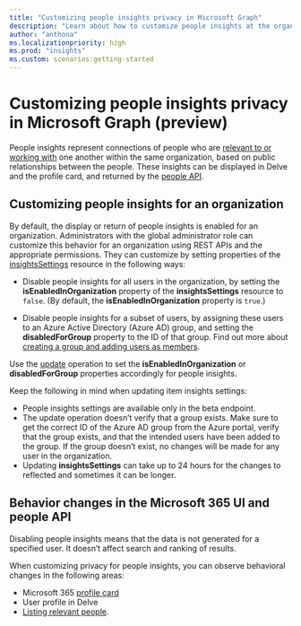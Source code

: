 ```yaml
---
title: "Customizing people insights privacy in Microsoft Graph"
description: "Learn about how to customize people insights at the organization level using the Microsoft Graph API."
author: "anthona"
ms.localizationpriority: high
ms.prod: "insights"
ms.custom: scenarios:getting-started
---
```


# Customizing people insights privacy in Microsoft Graph (preview)

People insights represent connections of people who are [relevant to or working with](people-example.md#including-a-person-as-relevant-or-working-with) one another within the same organization, based on public relationships between the people. These insights can be displayed in Delve and the profile card, and returned by the [people API](/graph/api/user-list-people?view=graph-rest-beta&preserve-view=true).


## Customizing people insights for an organization

By default, the display or return of people insights is enabled for an organization. Administrators with the global administrator role can customize this behavior for an organization using REST APIs and the appropriate permissions. They can customize by setting properties of the [insightsSettings](/graph/api/resources/insightssettings?view=graph-rest-beta&preserve-view=true) resource in the following ways:

- Disable people insights for all users in the organization, by setting the **isEnabledInOrganization** property of the **insightsSettings** resource to `false`. (By default, the **isEnabledInOrganization** property is `true`.)

- Disable people insights for a subset of users, by assigning these users to an Azure Active Directory (Azure AD) group, and setting the **disabledForGroup** property to the ID of that group. Find out more about [creating a group and adding users as members](/azure/active-directory/fundamentals/active-directory-groups-create-azure-portal). 

Use the [update](/graph/api/insightssettings-update?view=graph-rest-beta&preserve-view=true) operation to set the **isEnabledInOrganization** or **disabledForGroup** properties accordingly for people insights. 

Keep the following in mind when updating item insights settings: 
* People insights settings are available only in the beta endpoint. 
* The update operation doesn’t verify that a group exists. Make sure to get the correct ID of the Azure AD group from the Azure portal, verify that the group exists, and that the intended users have been added to the group. If the group doesn’t exist, no changes will be made for any user in the organization. 
* Updating **insightsSettings** can take up to 24 hours for the changes to reflected and sometimes it can be longer. 

## Behavior changes in the Microsoft 365 UI and people API 

Disabling people insights means that the data is not generated for a specified user. It doesn’t affect search and ranking of results.

When customizing privacy for people insights, you can observe behavioral changes in the following areas:
* Microsoft 365 [profile card](https://support.microsoft.com/office/profile-cards-in-microsoft-365-e80f931f-5fc4-4a59-ba6e-c1e35a85b501)
* User profile in Delve
* [Listing relevant people](/graph/api/user-list-people?view=graph-rest-beta&preserve-view=true).


